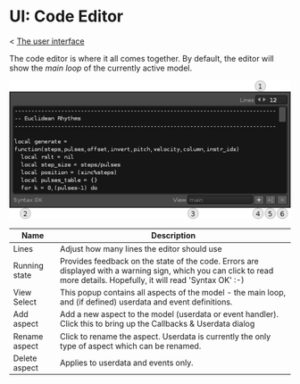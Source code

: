 # UI: Code Editor 

< [The user interface](user_interface.md)

The code editor is where it all comes together. By default, the editor will show the _main loop_ of the currently active model.  

<img src="./images/code_editor.png"> 

|Name|Description|
|----|-----------|
| Lines | Adjust how many lines the editor should use  
| Running state | Provides feedback on the state of the code. Errors are displayed with a warning sign, which you can click to read more details. Hopefully, it will read 'Syntax OK' :-)    
| View Select | This popup contains all aspects of the model - the main loop, and (if defined) userdata and event definitions. 
| Add aspect | Add a new aspect to the model (userdata or event handler). Click this to bring up the Callbacks & Userdata dialog
| Rename aspect | Click to rename the aspect. Userdata is currently the only type of aspect which can be renamed.   
| Delete aspect | Applies to userdata and events only.   

